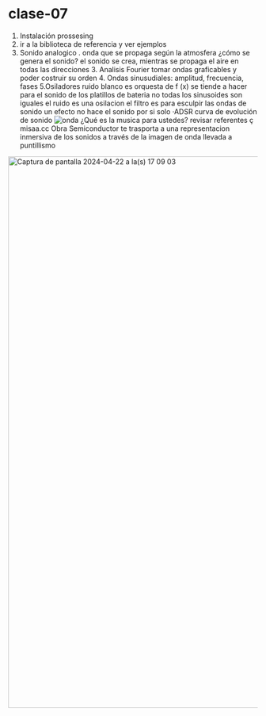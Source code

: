# clase-07
1. Instalación prossesing
2. ir a la biblioteca de referencia y ver ejemplos
1. Sonido analogico
. onda que se propaga según la atmosfera
   ¿cómo se genera el sonido?
   el sonido se crea, mientras se propaga el aire en todas las direcciones
    3. Analisis Fourier
   tomar ondas graficables y poder costruir su orden
   4. Ondas sinusudiales: amplitud, frecuencia, fases
   5.Osiladores 
  ruido blanco es orquesta de f (x)
se tiende  a hacer para el sonido de los platillos de bateria 
no todas los sinusoides son iguales 
el ruido es una osilacion
el filtro es para esculpir las ondas de sonido
un efecto no hace el sonido por si solo
·ADSR
curva de evolución de sonido 
![onda](https://github.com/isabellagutierrezm/dis9034-2024-1/assets/163045412/86359b8e-25a1-4591-ba54-fbd964bd4b6c)
¿Qué es la musica para ustedes?
revisar referentes ç
misaa.cc
Obra Semiconductor
te trasporta a una representacion inmersiva de los sonidos a través de la imagen de onda llevada a puntillismo
<img width="1113" alt="Captura de pantalla 2024-04-22 a la(s) 17 09 03" src="https://github.com/disenoUDP/dis9034-2024-1/assets/163045412/ab568dc6-7043-4587-baca-de0796d63e65">
